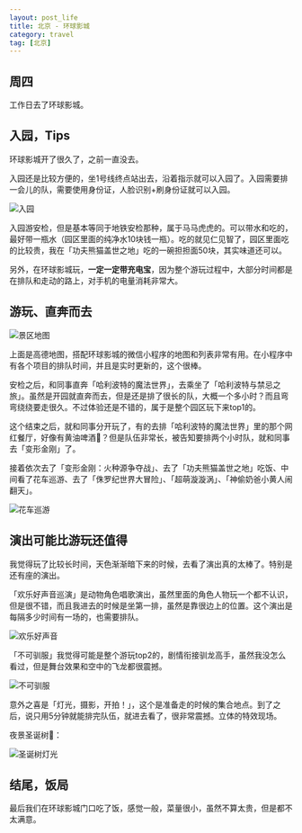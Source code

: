 ```yaml
---
layout: post_life
title: 北京 - 环球影城
category: travel
tag: [北京]
---
```


## 周四

工作日去了环球影城。

## 入园，Tips

环球影城开了很久了，之前一直没去。

入园还是比较方便的，坐1号线终点站出去，沿着指示就可以入园了。入园需要排一会儿的队，需要使用身份证，人脸识别+刷身份证就可以入园。

![入园](https://blogcdn.qihope.com/github-life/2024-12-19-beijing-travel-1-1.png?x-oss-process=image/resize,p_80)

入园游安检，但是基本等同于地铁安检那种，属于马马虎虎的。可以带水和吃的，最好带一瓶水（园区里面的纯净水10块钱一瓶）。吃的就见仁见智了，园区里面吃的比较贵，我在「功夫熊猫盖世之地」吃的一碗担担面50块，其实味道还可以。

另外，在环球影城玩，**一定一定带充电宝**，因为整个游玩过程中，大部分时间都是在排队和走动的路上，对手机的电量消耗非常大。

## 游玩、直奔而去

![景区地图](https://blogcdn.qihope.com/github-life/2024-12-19-beijing-travel-1-6.png?x-oss-process=image/resize,p_80)

上面是高德地图，搭配环球影城的微信小程序的地图和列表非常有用。在小程序中有各个项目的排队时间，并且是实时更新的，这个很棒。

安检之后，和同事直奔「哈利波特的魔法世界」，去乘坐了「哈利波特与禁忌之旅」。虽然是开园就直奔而去，但是还是排了很长的队，大概一个多小时？而且弯弯绕绕要走很久。不过体验还是不错的，属于是整个园区玩下来top1的。

这个结束之后，就和同事分开玩了，有的去排「哈利波特的魔法世界」里的那个网红餐厅，好像有黄油啤酒🍺？但是队伍非常长，被告知要排两个小时队，就和同事去「变形金刚」了。

接着依次去了「变形金刚：火种源争夺战」、去了「功夫熊猫盖世之地」吃饭、中间看了花车巡游、去了「侏罗纪世界大冒险」、「超萌漩漩涡」、「神偷奶爸小黄人闹翻天」。

![花车巡游](https://blogcdn.qihope.com/github-life/2024-12-19-beijing-travel-1-4.png?x-oss-process=image/resize,p_80)

## 演出可能比游玩还值得

我觉得玩了比较长时间，天色渐渐暗下来的时候，去看了演出真的太棒了。特别是还有座的演出。

「欢乐好声音巡演」是动物角色唱歌演出，虽然里面的角色人物玩一个都不认识，但是很不错，而且我进去的时候是坐第一排，虽然是靠很边上的位置。这个演出是每隔多少时间有一场的，也需要排队。

![欢乐好声音](https://blogcdn.qihope.com/github-life/2024-12-19-beijing-travel-1-2.png?x-oss-process=image/resize,p_80)

「不可驯服」我觉得可能是整个游玩top2的，剧情衔接驯龙高手，虽然我没怎么看过，但是舞台效果和空中的飞龙都很震撼。

![不可驯服](https://blogcdn.qihope.com/github-life/2024-12-19-beijing-travel-1-3.png?x-oss-process=image/resize,p_80)

意外之喜是「灯光，摄影，开拍！」，这个是准备走的时候的集合地点。到了之后，说只用5分钟就能排完队伍，就进去看了，很非常震撼。立体的特效现场。

夜景圣诞树🎄：

![圣诞树灯光](https://blogcdn.qihope.com/github-life/2024-12-19-beijing-travel-1-5.png?x-oss-process=image/resize,p_80)

## 结尾，饭局

最后我们在环球影城门口吃了饭，感觉一般，菜量很小，虽然不算太贵，但是都不太满意。